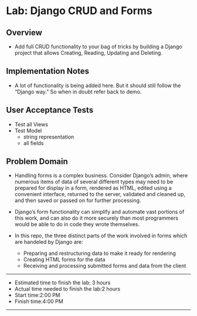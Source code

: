 # Lab: Django CRUD and Forms

## Overview
- Add full CRUD functionality to your bag of tricks by building a Django project that allows Creating, Reading, Updating and Deleting.

## Implementation Notes
- A lot of functionality is being added here. But it should still follow the “Django way.” So when in doubt refer back to demo.

## User Acceptance Tests
* Test all Views
* Test Model
  * string representation
  * all fields

## Problem Domain
- Handling forms is a complex business. Consider Django’s admin, where numerous items of data of several different types may need to be prepared for display in a form, rendered as HTML, edited using a convenient interface, returned to the server, validated and cleaned up, and then saved or passed on for further processing.

- Django’s form functionality can simplify and automate vast portions of this work, and can also do it more securely than most programmers would be able to do in code they wrote themselves.

- In this repo, the three distinct parts of the work involved in forms which are handeled by Django are:

  * Preparing and restructuring data to make it ready for rendering
  * Creating HTML forms for the data
  * Receiving and processing submitted forms and data from the client

--------------------------------------------------------------------
- Estimated time to finish the lab: 3 hours 
- Actual time needed to finish the lab:2 hours
- Start time:2:00 PM 
- Finish time:4:00 PM
-------------------------------------------------------------------------
















